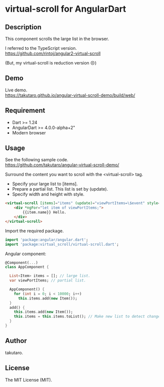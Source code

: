 virtual-scroll for AngularDart
==============================


## Description

This component scrolls the large list in the browser.

I referred to the TypeScript version.<br>
https://github.com/rintoj/angular2-virtual-scroll

(But, my virtual-scroll is reduction version 😣)

## Demo

Live demo.<br>
https://takutaro.github.io/angular-virtual-scroll-demo/build/web/

## Requirement

* Dart >= 1.24
* AngularDart >= 4.0.0-alpha+2"
* Modern browser

## Usage

See the following sample code.<br>
https://github.com/takutaro/angular-virtual-scroll-demo/

Surround the content you want to scroll with the \<virtual-scroll\> tag.
* Specify your large list to [items].
* Prepare a partial list. This list is set by (update).
* Specify width and height with style.

```html
<virtual-scroll [items]="items" (update)="viewPortItems=\$event" style="width:auto; height:75vh;">
    <div *ngFor="let item of viewPortItems;">
        {{item.name}} Hello.
    </div>
</virtual-scroll>
```
Import the required package.

```Dart
import 'package:angular/angular.dart';
import 'package:virtual_scroll/virtual-scroll.dart';
```

Angular component:

```Dart
@Component(...)
class AppComponent {

  List<Item> items = []; // large list.
  var viewPortItems; // partial list.

  AppComponent() {
    for (int i = 0; i < 10000; i++)
      this.items.add(new Item());
  }
  add() {
    this.items.add(new Item());
    this.items = this.items.toList(); // Make new list to detect changes.
  }
}
```

## Author

takutaro.

## License

The MIT License (MIT).
